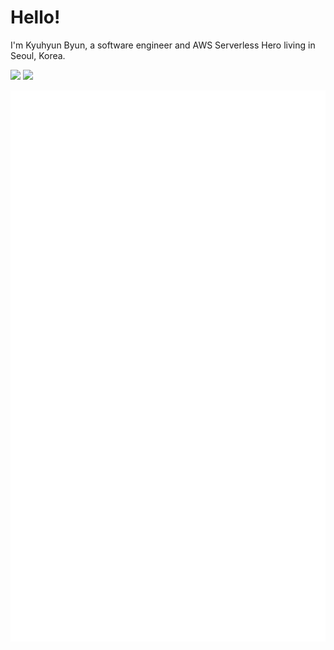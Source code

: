 # Hello!

I'm Kyuhyun Byun, a software engineer and AWS Serverless Hero living in Seoul, Korea.

<a href="https://novemberde.github.io/"><img src="https://img.shields.io/badge/Blogger-FF5722?style=for-the-badge&logo=blogger&logoColor=white"></a>
<a href="https://www.linkedin.com/in/novemberde/"><img src="https://img.shields.io/badge/LinkedIn-0077B5?style=for-the-badge&logo=linkedin&logoColor=white"></a>

![](github-metrics.svg)
